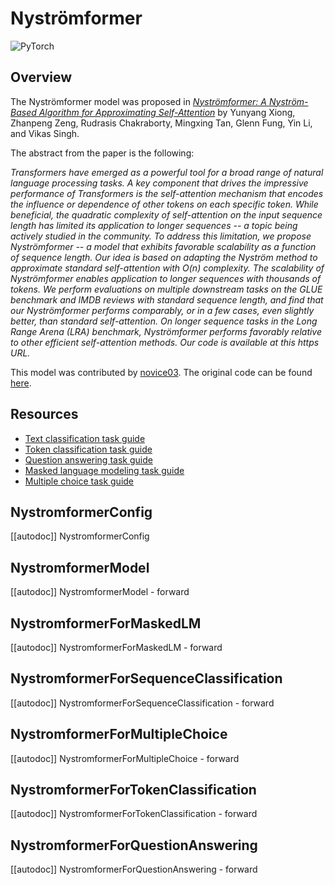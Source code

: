 <!--Copyright 2022 The HuggingFace Team. All rights reserved.

Licensed under the Apache License, Version 2.0 (the "License"); you may not use this file except in compliance with
the License. You may obtain a copy of the License at

http://www.apache.org/licenses/LICENSE-2.0

Unless required by applicable law or agreed to in writing, software distributed under the License is distributed on
an "AS IS" BASIS, WITHOUT WARRANTIES OR CONDITIONS OF ANY KIND, either express or implied. See the License for the
specific language governing permissions and limitations under the License.

⚠️ Note that this file is in Markdown but contain specific syntax for our doc-builder (similar to MDX) that may not be
rendered properly in your Markdown viewer.

-->

# Nyströmformer

<div class="flex flex-wrap space-x-1">
<img alt="PyTorch" src="https://img.shields.io/badge/PyTorch-DE3412?style=flat&logo=pytorch&logoColor=white">
</div>

## Overview

The Nyströmformer model was proposed in [*Nyströmformer: A Nyström-Based Algorithm for Approximating Self-Attention*](https://arxiv.org/abs/2102.03902) by Yunyang Xiong, Zhanpeng Zeng, Rudrasis Chakraborty, Mingxing Tan, Glenn
Fung, Yin Li, and Vikas Singh.

The abstract from the paper is the following:

*Transformers have emerged as a powerful tool for a broad range of natural language processing tasks. A key component
that drives the impressive performance of Transformers is the self-attention mechanism that encodes the influence or
dependence of other tokens on each specific token. While beneficial, the quadratic complexity of self-attention on the
input sequence length has limited its application to longer sequences -- a topic being actively studied in the
community. To address this limitation, we propose Nyströmformer -- a model that exhibits favorable scalability as a
function of sequence length. Our idea is based on adapting the Nyström method to approximate standard self-attention
with O(n) complexity. The scalability of Nyströmformer enables application to longer sequences with thousands of
tokens. We perform evaluations on multiple downstream tasks on the GLUE benchmark and IMDB reviews with standard
sequence length, and find that our Nyströmformer performs comparably, or in a few cases, even slightly better, than
standard self-attention. On longer sequence tasks in the Long Range Arena (LRA) benchmark, Nyströmformer performs
favorably relative to other efficient self-attention methods. Our code is available at this https URL.*

This model was contributed by [novice03](https://huggingface.co/novice03). The original code can be found [here](https://github.com/mlpen/Nystromformer).

## Resources

- [Text classification task guide](../tasks/sequence_classification)
- [Token classification task guide](../tasks/token_classification)
- [Question answering task guide](../tasks/question_answering)
- [Masked language modeling task guide](../tasks/masked_language_modeling)
- [Multiple choice task guide](../tasks/multiple_choice)

## NystromformerConfig

[[autodoc]] NystromformerConfig

## NystromformerModel

[[autodoc]] NystromformerModel
    - forward

## NystromformerForMaskedLM

[[autodoc]] NystromformerForMaskedLM
    - forward

## NystromformerForSequenceClassification

[[autodoc]] NystromformerForSequenceClassification
    - forward

## NystromformerForMultipleChoice

[[autodoc]] NystromformerForMultipleChoice
    - forward

## NystromformerForTokenClassification

[[autodoc]] NystromformerForTokenClassification
    - forward

## NystromformerForQuestionAnswering

[[autodoc]] NystromformerForQuestionAnswering
    - forward
